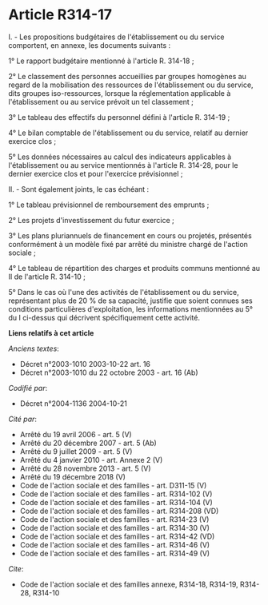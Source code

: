 # Article R314-17

I. - Les propositions budgétaires de l'établissement ou du service comportent, en annexe, les documents suivants :

1° Le rapport budgétaire mentionné à l'article R. 314-18 ;

2° Le classement des personnes accueillies par groupes homogènes au regard de la mobilisation des ressources de
l'établissement ou du service, dits groupes iso-ressources, lorsque la réglementation applicable à l'établissement ou au
service prévoit un tel classement ;

3° Le tableau des effectifs du personnel défini à l'article R. 314-19 ;

4° Le bilan comptable de l'établissement ou du service, relatif au dernier exercice clos ;

5° Les données nécessaires au calcul des indicateurs applicables à l'établissement ou au service mentionnés à l'article R.
314-28, pour le dernier exercice clos et pour l'exercice prévisionnel ;

II. - Sont également joints, le cas échéant :

1° Le tableau prévisionnel de remboursement des emprunts ;

2° Les projets d'investissement du futur exercice ;

3° Les plans pluriannuels de financement en cours ou projetés, présentés conformément à un modèle fixé par arrêté du ministre
chargé de l'action sociale ;

4° Le tableau de répartition des charges et produits communs mentionné au II de l'article R. 314-10 ;

5° Dans le cas où l'une des activités de l'établissement ou du service, représentant plus de 20 % de sa capacité, justifie
que soient connues ses conditions particulières d'exploitation, les informations mentionnées au 5° du I ci-dessus qui
décrivent spécifiquement cette activité.

**Liens relatifs à cet article**

_Anciens textes_:

  - Décret n°2003-1010 2003-10-22 art. 16
  - Décret n°2003-1010 du 22 octobre 2003 - art. 16 (Ab)

_Codifié par_:

  - Décret n°2004-1136 2004-10-21

_Cité par_:

  - Arrêté du 19 avril 2006 - art. 5 (V)
  - Arrêté du 20 décembre 2007 - art. 5 (Ab)
  - Arrêté du 9 juillet 2009 - art. 5 (V)
  - Arrêté du 4 janvier 2010 - art. Annexe 2 (V)
  - Arrêté du 28 novembre 2013 - art. 5 (V)
  - Arrêté du 19 décembre 2018 (V)
  - Code de l'action sociale et des familles - art. D311-15 (V)
  - Code de l'action sociale et des familles - art. R314-102 (V)
  - Code de l'action sociale et des familles - art. R314-104 (V)
  - Code de l'action sociale et des familles - art. R314-208 (VD)
  - Code de l'action sociale et des familles - art. R314-23 (V)
  - Code de l'action sociale et des familles - art. R314-30 (V)
  - Code de l'action sociale et des familles - art. R314-42 (VD)
  - Code de l'action sociale et des familles - art. R314-46 (V)
  - Code de l'action sociale et des familles - art. R314-49 (V)

_Cite_:

  - Code de l'action sociale et des familles annexe, R314-18, R314-19, R314-28, R314-10
